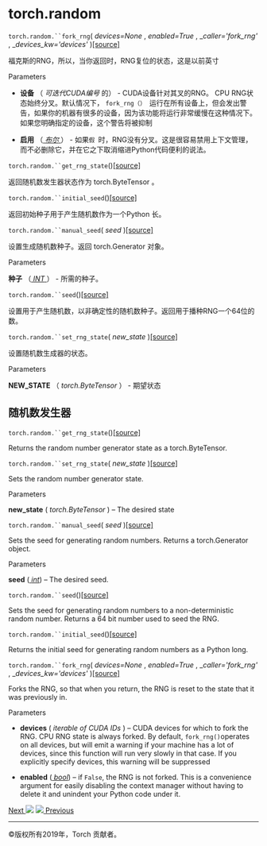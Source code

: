 # torch.random

`torch.random.``fork_rng`( _devices=None_ , _enabled=True_ ,
__caller='fork_rng'_ , __devices_kw='devices'_
)[[source]](_modules/torch/random.html#fork_rng)

    

福克斯的RNG，所以，当你返回时，RNG复位的状态，这是以前英寸

Parameters

    

  * **设备** （ _可迭代CUDA编号_ 的） - CUDA设备针对其叉的RNG。 CPU RNG状态始终分叉。默认情况下， `fork_rng（） `运行在所有设备上，但会发出警告，如果你的机器有很多的设备，因为该功能将运行非常缓慢在这种情况下。如果您明确指定的设备，这个警告将被抑制

  * **启用** （[ _布尔_ ](https://docs.python.org/3/library/functions.html#bool "\(in Python v3.7\)")） - 如果`假 `时，RNG没有分叉。这是很容易禁用上下文管理，而不必删除它，并在它之下取消缩进Python代码便利的说法。

`torch.random.``get_rng_state`()[[source]](_modules/torch/random.html#get_rng_state)

    

返回随机数发生器状态作为 torch.ByteTensor 。

`torch.random.``initial_seed`()[[source]](_modules/torch/random.html#initial_seed)

    

返回初始种子用于产生随机数作为一个Python 长。

`torch.random.``manual_seed`( _seed_
)[[source]](_modules/torch/random.html#manual_seed)

    

设置生成随机数种子。返回 torch.Generator 对象。

Parameters

    

**种子** （[ _INT_ ](https://docs.python.org/3/library/functions.html#int "\(in
Python v3.7\)")） - 所需的种子。

`torch.random.``seed`()[[source]](_modules/torch/random.html#seed)

    

设置用于产生随机数，以非确定性的随机数种子。返回用于播种RNG一个64位的数。

`torch.random.``set_rng_state`( _new_state_
)[[source]](_modules/torch/random.html#set_rng_state)

    

设置随机数生成器的状态。

Parameters

    

**NEW_STATE** （ _torch.ByteTensor_ ） - 期望状态

## 随机数发生器

`torch.random.``get_rng_state`()[[source]](_modules/torch/random.html#get_rng_state)

    

Returns the random number generator state as a torch.ByteTensor.

`torch.random.``set_rng_state`( _new_state_
)[[source]](_modules/torch/random.html#set_rng_state)

    

Sets the random number generator state.

Parameters

    

**new_state** ( _torch.ByteTensor_ ) – The desired state

`torch.random.``manual_seed`( _seed_
)[[source]](_modules/torch/random.html#manual_seed)

    

Sets the seed for generating random numbers. Returns a torch.Generator object.

Parameters

    

**seed** ([ _int_](https://docs.python.org/3/library/functions.html#int "\(in
Python v3.7\)")) – The desired seed.

`torch.random.``seed`()[[source]](_modules/torch/random.html#seed)

    

Sets the seed for generating random numbers to a non-deterministic random
number. Returns a 64 bit number used to seed the RNG.

`torch.random.``initial_seed`()[[source]](_modules/torch/random.html#initial_seed)

    

Returns the initial seed for generating random numbers as a Python long.

`torch.random.``fork_rng`( _devices=None_ , _enabled=True_ ,
__caller='fork_rng'_ , __devices_kw='devices'_
)[[source]](_modules/torch/random.html#fork_rng)

    

Forks the RNG, so that when you return, the RNG is reset to the state that it
was previously in.

Parameters

    

  * **devices** ( _iterable of CUDA IDs_ ) – CUDA devices for which to fork the RNG. CPU RNG state is always forked. By default, `fork_rng()`operates on all devices, but will emit a warning if your machine has a lot of devices, since this function will run very slowly in that case. If you explicitly specify devices, this warning will be suppressed

  * **enabled** ([ _bool_](https://docs.python.org/3/library/functions.html#bool "\(in Python v3.7\)")) – if `False`, the RNG is not forked. This is a convenience argument for easily disabling the context manager without having to delete it and unindent your Python code under it.

[Next ![](_static/images/chevron-right-orange.svg)](bottleneck.html
"torch.utils.bottleneck") [![](_static/images/chevron-right-orange.svg)
Previous](multiprocessing.html "Multiprocessing package -
torch.multiprocessing")

* * *

©版权所有2019年，Torch 贡献者。